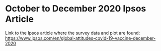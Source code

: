 # October to December 2020 Ipsos Article
Link to the Ipsos article where the survey data and plot are found:
https://www.ipsos.com/en/global-attitudes-covid-19-vaccine-december-2020